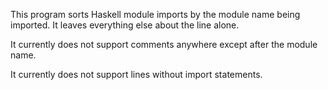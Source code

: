 This program sorts Haskell module imports by the module name being imported.
It leaves everything else about the line alone.

It currently does not support comments anywhere except after the module name.

It currently does not support lines without import statements.
